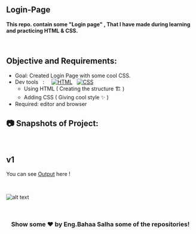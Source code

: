 ## Login-Page
**This repo. contain some "Login page" , That I have made during learning and practicing HTML & CSS.**
<br>


<br>

## Objective and Requirements:
- Goal: Created Login Page with some cool CSS.
- Dev tools  &nbsp; :  &nbsp; &nbsp; <a href="#"><img alt="HTML" src="https://img.shields.io/badge/HTML-E34F26.svg?logo=html5&logoColor=white"></a>  &nbsp;  <a href="#"><img alt="CSS" src="https://img.shields.io/badge/CSS-1572B6.svg?logo=css3&logoColor=white"></a> 
   *  Using HTML ( Creating the structure 🏗️ ) 
   *  Adding CSS ( Giving cool style ✨ )
- Required: editor and browser

##  :camera: Snapshots of Project:
<br>

## v1

You can see [Output]([https://loginpage-bahaasalha.netlify.app/]) here !

<br>

 ![alt text](https://loginpage-bahaasalha.netlify.app/)
 
 <br>
 

 
 <div align="center">

### Show some ❤️ by Eng.Bahaa Salha some of the repositories!

</div>
